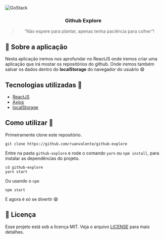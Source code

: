 <img alt="GoStack" src="https://storage.googleapis.com/golden-wind/bootcamp-gostack/header-desafios.png" />

<h3 align="center">
  Github Explore
</h3>

<blockquote align="center">“Não espere para plantar, apenas tenha paciência para colher”!</blockquote>


## :rocket: Sobre a aplicação

Nesta aplicação iremos nos aprofundar no ReactJS onde iremos criar uma aplicação que irá mostar os repositórios do github. Onde iremos também salvar os dados dentro do **localStorage** do navegador do usuário :smile:

## Tecnologias utilizadas :memo:

- [ReactJS](https://reactjs.org/)
- [Axios](https://github.com/axios/axios)
- [localStorage](https://developer.mozilla.org/en-US/docs/Web/API/Window/localStorage)

## Como utilizar 🤔

Primeiramente clone este repositório.

```
git clone https://github.com/ruanvalente/github-explore
```
Entre na pasta `github-explore` e rode o comando `yarn` ou `npm install`, para instalar as dependências do projeto.

```
cd github-explore
yarn start 
```

Ou usando o `npm`

```
npm start
```

E agora é só se divertir :smile:

## :memo: Licença

Esse projeto está sob a licença MIT. Veja o arquivo [LICENSE](LICENSE) para mais detalhes.
